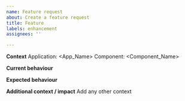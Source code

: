 ```yaml
---
name: Feature request
about: Create a feature request
title: Feature
labels: enhancement
assignees: ''

---
```


**Context**
Application: <App_Name>
Component: <Component_Name>

**Current behaviour**

**Expected behaviour**

**Additional context / impact**
Add any other context
